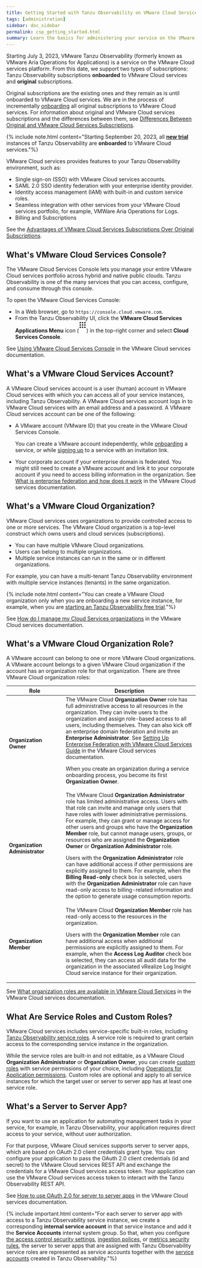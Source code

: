 ```yaml
---
title: Getting Started with Tanzu Observability on VMware Cloud Services
tags: [administration]
sidebar: doc_sidebar
permalink: csp_getting_started.html
summary: Learn the basics for administering your service on the VMware Cloud services platform.
---
```

Starting July 3, 2023, VMware Tanzu Observability (formerly known as VMware Aria Operations for Applications) is a service on the VMware Cloud services platform. From this date, we support two types of subscriptions: Tanzu Observability subscriptions **onboarded** to VMware Cloud services and **original** subscriptions.

Original subscriptions are the existing ones and they remain as is until onboarded to VMware Cloud services. We are in the process of incrementally [onboarding](csp_migration.html) all original subscriptions to VMware Cloud services. For information about original and VMware Cloud services subscriptions and the differences between them, see [Differences Between Original and VMware Cloud Services Subscriptions](csp-differences-by-area.html).

{% include note.html content="Starting September 20, 2023, all [**new trial**](start_trial.html) instances of Tanzu Observability are **onboarded** to VMware Cloud services."%}

VMware Cloud services provides features to your Tanzu Observability environment, such as:
- Single sign-on (SSO) with VMware Cloud services accounts.
- SAML 2.0 SSO identity federation with your enterprise identity provider.
- Identity access management (IAM) with built-in and custom service roles.
- Seamless integration with other services from your VMware Cloud services portfolio, for example, VMWare Aria Operations for Logs.
- Billing and Subscriptions

See the [Advantages of VMware Cloud Services Subscriptions Over Original Subscriptions](subscriptions-differences.html#advantages-of-vmware-cloud-services-subscriptions-over-original-subscriptions).

## What's VMware Cloud Services Console?

The VMware Cloud Services Console lets you manage your entire VMware Cloud services portfolio across hybrid and native public clouds. Tanzu Observability is one of the many services that you can access, configure, and consume through this console.

To open the VMware Cloud Services Console:

- In a Web browser, go to `https://console.cloud.vmware.com`.
- From the Tanzu Observability UI, click the **VMware Cloud Services Applications Menu** icon (![applications icon](images/applications-solid.png)) in the top-right corner and select **Cloud Services Console**.

See [Using VMware Cloud Services Console](https://docs.vmware.com/en/VMware-Cloud-services/services/Using-VMware-Cloud-Services/GUID-20D62AFF-024B-4901-976D-69BFD71BECC8.html) in the VMware Cloud services documentation.

## What's a VMware Cloud Services Account?

A VMware Cloud services account is a user (human) account in VMware Cloud services with which you can access all of your service instances, including Tanzu Observability. A VMware Cloud services account logs in to VMware Cloud services with an email address and a password. A VMware Cloud services account can be one of the following:
- A VMware account (VMware ID) that you create in the VMware Cloud Services Console.

    You can create a VMware account independently, while [onboarding](start_trial.html) a service, or while [signing up](csp_sign_up_or_log_in.html) to a service with an invitation link.
- Your corporate account if your enterprise domain is federated. You might still need to create a VMware account and link it to your corporate account if you need to access billing information in the organization. See [What is enterprise federation and how does it work](https://docs.vmware.com/en/VMware-Cloud-services/services/setting-up-enterprise-federation-cloud-services/GUID-76FAECB3-CFAA-461E-B9C9-2A49C39CD17F.html) in the VMware Cloud services documentation.

## What's a VMware Cloud Organization?

VMware Cloud services uses organizations to provide controlled access to one or more services. The VMware Cloud organization is a top-level construct which owns users and cloud services (subscriptions). 
* You can have multiple VMware Cloud organizations. 
* Users can belong to multiple organizations. 
* Multiple service instances can run in the same or in different organizations. 

For example, you can have a multi-tenant Tanzu Observability environment with multiple service instances (tenants) in the same organization.

{% include note.html content="You can create a VMware Cloud organization only when you are onboarding a new service instance, for example, when you are [starting an Tanzu Observability free trial](start_trial.html)."%}

See [How do I manage my Cloud Services organizations](https://docs.vmware.com/en/VMware-Cloud-services/services/Using-VMware-Cloud-Services/GUID-CF9E9318-B811-48CF-8499-9419997DC1F8.html) in the VMware Cloud services documentation.

## What's a VMware Cloud Organization Role?

A VMware account can belong to one or more VMware Cloud organizations. A VMware account belongs to a given VMware Cloud organization if the account has an organization role for that organization. There are three VMware Cloud organization roles:

<table>
<tbody>
<thead>
<tr><th width="30%">Role</th><th width="70%">Description</th></tr>
</thead>
<tr>
<td><strong>Organization Owner</strong></td>
<td>The VMware Cloud <strong>Organization Owner</strong> role has full administrative access to all resources in the organization. They can invite users to the organization and assign role-based access to all users, including themselves. They can also kick off an enterprise domain federation and invite an <strong>Enterprise Administrator</strong>. See <a href="https://docs.vmware.com/en/VMware-Cloud-services/services/setting-up-enterprise-federation-cloud-services/GUID-76FAECB3-CFAA-461E-B9C9-2A49C39CD17F.html">Setting Up Enterprise Federation with VMware Cloud Services Guide</a> in the VMware Cloud services documentation.
<p>When you create an organization during a service onboarding process, you become its first <strong>Organization Owner</strong>.</p></td>
</tr>
<tr><td><strong>Organization Administrator</strong></td>
<td>The VMware Cloud <strong>Organization Administrator</strong> role has limited administrative access. Users with that role can invite and manage only users that have roles with lower administrative permissions. For example, they can grant or manage access for other users and groups who have the <strong>Organization Member</strong> role, but cannot manage users, groups, or resources who are assigned the <strong>Organization Owner</strong> or <strong>Organization Administrator</strong> role. <p>Users with the <strong>Organization Administrator</strong> role can have additional access if other permissions are explicitly assigned to them. For example, when the <strong>Billing Read-only</strong> check box is selected, users with the <strong>Organization Administrator</strong> role can have read-only access to billing-related information and the option to generate usage consumption reports.</p>
</td>
</tr>
<tr>
<td><strong>Organization Member</strong></td>
<td>The VMware Cloud <strong>Organization Member</strong> role has read-only access to the resources in the organization. <p>Users with the <strong>Organization Member</strong> role can have additional access when additional permissions are explicitly assigned to them. For example, when the <strong>Access Log Auditor</strong> check box is selected, they can access all audit data for the organization in the associated vRealize Log Insight Cloud service instance for their organization.</p></td>
</tr>
</tbody>
</table>

See [What organization roles are available in VMware Cloud Services](https://docs.vmware.com/en/VMware-Cloud-services/services/Using-VMware-Cloud-Services/GUID-C11D3AAC-267C-4F16-A0E3-3EDF286EBE53.html) in the VMware Cloud services documentation.

## What Are Service Roles and Custom Roles?

VMware Cloud services includes service-specific built-in roles, including [Tanzu Observability service roles](csp_users_roles.html#operations-for-applications-service-roles-built-in). A service role is required to grant certain access to the corresponding service instance in the organization.

While the service roles are built-in and not editable, as a VMware Cloud **Organization Administrator** or **Organization Owner**, you can create [custom roles](csp_users_roles.html#create-edit-or-delete-a-custom-role) with service permissions of your choice, including [Operations for Application permissions](csp_permissions_overview.html#operations-for-applications-permissions). Custom roles are optional and apply to all service instances for which the target user or server to server app has at least one service role.

## What's a Server to Server App?

If you want to use an application for automating management tasks in your service, for example, in Tanzu Observability, your application requires direct access to your service, without user authorization.

For that purpose, VMware Cloud services supports server to server apps, which are based on OAuth 2.0 client credentials grant type. You can configure your application to pass the OAuth 2.0 client credentials (id and secret) to the VMware Cloud services REST API and exchange the credentials for a VMware Cloud services access token. Your application can use the VMware Cloud services access token to interact with the Tanzu Observability REST API.

See [How to use OAuth 2.0 for server to server apps](https://docs.vmware.com/en/VMware-Cloud-services/services/Using-VMware-Cloud-Services/GUID-327AE12A-85DB-474B-89B2-86651DF91C77.html) in the VMware Cloud services documentation.

{% include important.html content="For each server to server app with access to a Tanzu Observability service instance, we create a corresponding **internal service account** in that service instance and add it the **Service Accounts** internal system group. So that, when you configure [the access control security settings](csp_access.html#change-the-access-control-security-setting), [ingestion polices](ingestion_policies.html#step-1-specify-the-scope-and-pps-limit), or [metrics security rules](csp_metrics_security.html), the server to server apps that are assigned with Tanzu Observability service roles are represented as service accounts together with the [service accounts](csp_service_accounts.html) created in Tanzu Observability."%}
